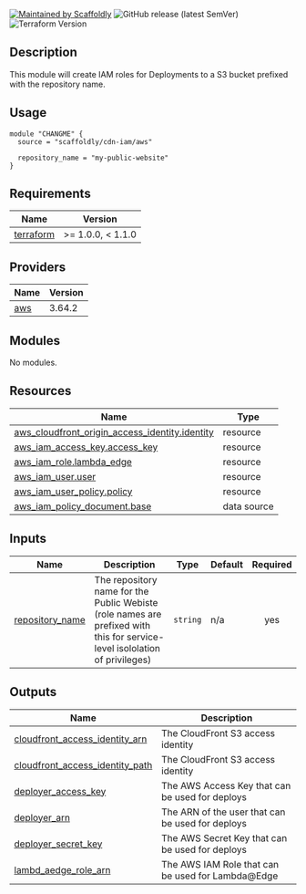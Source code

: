 [![Maintained by Scaffoldly](https://img.shields.io/badge/maintained%20by-scaffoldly-blueviolet)](https://github.com/scaffoldly)
![GitHub release (latest SemVer)](https://img.shields.io/github/v/release/scaffoldly/terraform-aws-cdn-iam)
![Terraform Version](https://img.shields.io/badge/tf-%3E%3D1.0.0-blue.svg)

## Description

This module will create IAM roles for Deployments to a S3 bucket prefixed with the repository name.

## Usage

```hcl
module "CHANGME" {
  source = "scaffoldly/cdn-iam/aws"

  repository_name = "my-public-website"
}
```

<!-- BEGIN_TF_DOCS -->
## Requirements

| Name | Version |
|------|---------|
| <a name="requirement_terraform"></a> [terraform](#requirement\_terraform) | >= 1.0.0, < 1.1.0 |

## Providers

| Name | Version |
|------|---------|
| <a name="provider_aws"></a> [aws](#provider\_aws) | 3.64.2 |

## Modules

No modules.

## Resources

| Name | Type |
|------|------|
| [aws_cloudfront_origin_access_identity.identity](https://registry.terraform.io/providers/hashicorp/aws/latest/docs/resources/cloudfront_origin_access_identity) | resource |
| [aws_iam_access_key.access_key](https://registry.terraform.io/providers/hashicorp/aws/latest/docs/resources/iam_access_key) | resource |
| [aws_iam_role.lambda_edge](https://registry.terraform.io/providers/hashicorp/aws/latest/docs/resources/iam_role) | resource |
| [aws_iam_user.user](https://registry.terraform.io/providers/hashicorp/aws/latest/docs/resources/iam_user) | resource |
| [aws_iam_user_policy.policy](https://registry.terraform.io/providers/hashicorp/aws/latest/docs/resources/iam_user_policy) | resource |
| [aws_iam_policy_document.base](https://registry.terraform.io/providers/hashicorp/aws/latest/docs/data-sources/iam_policy_document) | data source |

## Inputs

| Name | Description | Type | Default | Required |
|------|-------------|------|---------|:--------:|
| <a name="input_repository_name"></a> [repository\_name](#input\_repository\_name) | The repository name for the Public Webiste (role names are prefixed with this for service-level isololation of privileges) | `string` | n/a | yes |

## Outputs

| Name | Description |
|------|-------------|
| <a name="output_cloudfront_access_identity_arn"></a> [cloudfront\_access\_identity\_arn](#output\_cloudfront\_access\_identity\_arn) | The CloudFront S3 access identity |
| <a name="output_cloudfront_access_identity_path"></a> [cloudfront\_access\_identity\_path](#output\_cloudfront\_access\_identity\_path) | The CloudFront S3 access identity |
| <a name="output_deployer_access_key"></a> [deployer\_access\_key](#output\_deployer\_access\_key) | The AWS Access Key that can be used for deploys |
| <a name="output_deployer_arn"></a> [deployer\_arn](#output\_deployer\_arn) | The ARN of the user that can be used for deploys |
| <a name="output_deployer_secret_key"></a> [deployer\_secret\_key](#output\_deployer\_secret\_key) | The AWS Secret Key that can be used for deploys |
| <a name="output_lambd_aedge_role_arn"></a> [lambd\_aedge\_role\_arn](#output\_lambd\_aedge\_role\_arn) | The AWS IAM Role that can be used for Lambda@Edge |
<!-- END_TF_DOCS -->
